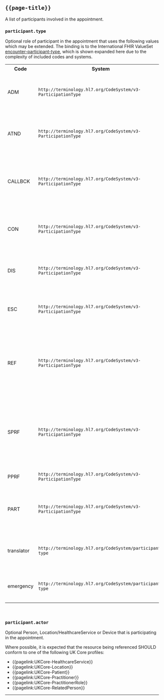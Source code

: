 ## <code>{{page-title}}</code>

A list of participants involved in the appointment.


### `participant.type`

Optional role of participant in the appointment that uses the following values which may be extended. The binding is to the International FHIR ValueSet <a href="https://hl7.org/fhir/R4/valueset-encounter-participant-type.html" class="external">encounter-participant-type</a>, which is shown expanded here due to the complexity of included codes and systems.

<table class="assets" title="Participant type list">
<tr>
<th>Code</th>
<th>System</th>	
<th>Display</th>
<th>Definition</th>
</tr>
<tr>
<td>ADM</td>	
<td><code>http://terminology.hl7.org/CodeSystem/v3-ParticipationType</code></td>	
<td>admitter</td>	
<td>The practitioner who is responsible for admitting a patient to a patient encounter.</td>
</tr>
<tr>
<td>ATND</td>	
<td><code>http://terminology.hl7.org/CodeSystem/v3-ParticipationType</code></td>
<td>attender</td>	
<td>The practitioner that has responsibility for overseeing a patient's care during a patient encounter.</td>
</tr>
<tr>
<td>CALLBCK</td>	
<td><code>http://terminology.hl7.org/CodeSystem/v3-ParticipationType</code></td>	
<td>callback contact</td>	
<td>A person or organization who should be contacted for follow-up questions about the act in place of the author.</td>
</tr>
<tr>
<td>CON</td>	
<td><code>http://terminology.hl7.org/CodeSystem/v3-ParticipationType</code></td>	
<td>consultant</td>
<td>An advisor participating in the service by performing evaluations and making recommendations.</td>
</tr>
<tr>
<td>DIS</td>	
<td><code>http://terminology.hl7.org/CodeSystem/v3-ParticipationType</code></td>	
<td>discharger</td>	
<td>The practitioner who is responsible for the discharge of a patient from a patient encounter.</td>
</tr>
<tr>
<td>ESC</td>	
<td><code>http://terminology.hl7.org/CodeSystem/v3-ParticipationType</code></td>	
<td>escort</td>	
<td>Only with Transportation services. A person who escorts the patient.</td>
</tr>
<tr>
<td>REF</td>	
<td><code>http://terminology.hl7.org/CodeSystem/v3-ParticipationType</code></td>	
<td>referrer</td>	
<td>A person having referred the subject of the service to the performer (referring physician). Typically, a referring physician will receive a report.</td>
</tr>
<tr>
<td>SPRF</td>	
<td><code>http://terminology.hl7.org/CodeSystem/v3-ParticipationType</code></td>	
<td>secondary performer</td>	
<td>A person assisting in an act through his substantial presence and involvement This includes: assistants, technicians, associates, or whatever the job titles may be.</td>
</tr>
<tr>
<td>PPRF</td>	
<td><code>http://terminology.hl7.org/CodeSystem/v3-ParticipationType</code></td>	
<td>primary performer</td>	
<td>The principal or primary performer of the act.</td>
</tr>
<tr>
<td>PART</td>	
<td><code>http://terminology.hl7.org/CodeSystem/v3-ParticipationType</code></td>	
<td>Participation</td>	
<td>Indicates that the target of the participation is involved in some manner in the act, but does not qualify how.</td>
</tr>
<tr>
<td>translator</td>	
<td><code>http://terminology.hl7.org/CodeSystem/participant-type</code></td>	
<td>Translator</td>	
<td>A translator who is facilitating communication with the patient during the encounter.</td>
</tr>
<tr>
<td>emergency</td>	
<td><code>http://terminology.hl7.org/CodeSystem/participant-type</code></td>	
<td>Emergency</td>	
<td>A person to be contacted in case of an emergency during the encounter.</td>
</tr>
</table>

<br>

### `participant.actor`

Optional Person, Location/HealthcareService or Device that is participating in the appointment.

Where possible, it is expected that the resource being referenced SHOULD conform to one of the following UK Core profiles:

- {{pagelink:UKCore-HealthcareService}}
- {{pagelink:UKCore-Location}}
- {{pagelink:UKCore-Patient}}
- {{pagelink:UKCore-Practitioner}}
- {{pagelink:UKCore-PractitionerRole}}
- {{pagelink:UKCore-RelatedPerson}}

---
